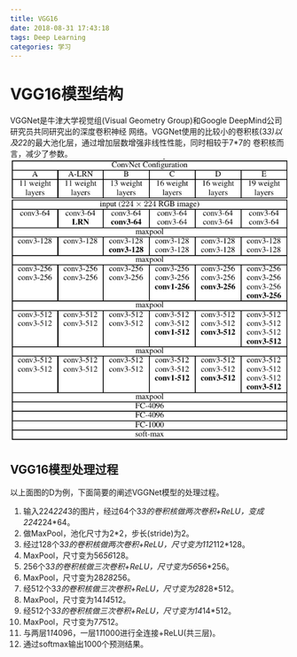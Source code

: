 ```yaml
---
title: VGG16
date: 2018-08-31 17:43:18
tags: Deep Learning
categories: 学习
---
```

# VGG16模型结构
VGGNet是牛津大学视觉组(Visual Geometry Group)和Google DeepMind公司研究员共同研究出的深度卷积神经
网络。VGGNet使用的比较小的卷积核(3*3)以及2*2的最大池化层，通过增加层数增强非线性性能，同时相较于7*7的
卷积核而言，减少了参数。
![](https://raw.githubusercontent.com/hjyai94/Blog/master/source/uploads/vgg16.jpg)
## VGG16模型处理过程
以上面图的D为例，下面简要的阐述VGGNet模型的处理过程。
1. 输入224*224*3的图片，经过64个3*3的卷积核做两次卷积+ReLU，变成224*224*64。
2. 做MaxPool，池化尺寸为2*2，步长(stride)为2。
3. 经过128个3*3的卷积核做两次卷积+ReLU，尺寸变为112*112*128。
4. MaxPool，尺寸变为56*56*128。
5. 256个3*3的卷积核做三次卷积+ReLU，尺寸变为56*56*256。
6. MaxPool，尺寸变为28*28*256。
7. 经512个3*3的卷积核做三次卷积+ReLU，尺寸变为28*28*512。
8. MaxPool，尺寸变为14*14*512。
9. 经512个3*3的卷积核做三次卷积+ReLU，尺寸变为14*14*512。
10. MaxPool，尺寸变为7*7*512。
11. 与两层1*1*4096，一层1*1*1000进行全连接+ReLU(共三层)。
12. 通过softmax输出1000个预测结果。
